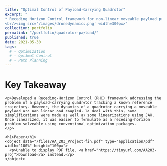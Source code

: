 ```yaml
---
title: "Optimal Control of Payload-Carrying Quadrotor"
excerpt: "
* Receding Horizon Control framework for non-linear moveable payload problem, written using <b>Python, JAX & CVXPy.</b>
<br/><img src='/images/dronedynamics.png' width=300px>"
collection: portfolio
permalink: "/portfolio/quadrotor-payload/"
published: true
date: 2021-05-30
tags:
  # - Optimization
  # - Optimal Control
  # - Path Planning
---
```


<html>
  <head>
    <title>Optimal Control of Payload-Carrying Quadrotor</title>
  </head>
  <body>
    <h1>Key Takeaway</h1>

    <p>Developed a Receding-Horizon Control (RHC) framework addressing the problem of a payload-carrying quadrotor tracking a known reference trajectory. However, the dynamics of a quadrotor carrying a moveable payload are non-linear and coupled. To deal with this, some simplifications were made as well as some linearizations using JAX. Once linearized, it was easier to formulate as a receding-horizon problem solveable using conventional optimization packages. 
    </p>
    
    <h1>Paper</h1>
    <object data="/files/AA_203_Project-fin.pdf" type="application/pdf" width="100%" height="100px">
      <p>Unable to display PDF file. <a href="https://tinyurl.com/AA203-proj">Download</a> instead.</p>
    </object>
  </body>
</html>
